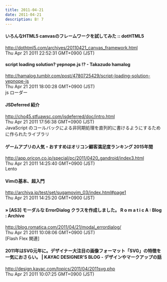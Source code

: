 ```yaml
---
title: 2011-04-21
date: 2011-04-21
description: B! 7
---
```


#### いろんなHTML5 canvasのフレームワークを試してみた :: dotHTML5
http://dothtml5.com/archives/20110421_canvas_framework.html<br>
Thu Apr 21 2011 22:52:31 GMT+0900 (JST)<br>


#### script loading solution? yepnope.js !? - Takazudo hamalog
http://hamalog.tumblr.com/post/4780725429/script-loading-solution-yepnope-js<br>
Thu Apr 21 2011 18:00:28 GMT+0900 (JST)<br>
js ローダー


#### JSDeferred 紹介
http://cho45.stfuawsc.com/jsdeferred/doc/intro.html<br>
Thu Apr 21 2011 17:56:38 GMT+0900 (JST)<br>
JavaScript のコールバックによる非同期処理を直列的に書けるようにするために作られたライブラリ


#### ゲームアプリの人気・おすすめはオリコン顧客満足度ランキング 2015年間
http://app.oricon.co.jp/special/pc/2011/0420_gandroid/index3.html<br>
Thu Apr 21 2011 14:25:40 GMT+0900 (JST)<br>
Lento


#### Vimの基本、超入門
http://archiva.jp/test/set/sugamovim_03/index.html#page1<br>
Thu Apr 21 2011 14:25:20 GMT+0900 (JST)<br>


#### » [AS3] モーダルな ErrorDialog クラスを作成しました。 R o m a t i c A : Blog : Archive
http://blog.romatica.com/2011/04/21/modal_errordialog/<br>
Thu Apr 21 2011 10:08:06 GMT+0900 (JST)<br>
[Flash Flex 関連]


#### 2011年はSVG元年に。デザイナー大注目の画像フォーマット「SVG」の特徴を一気におさらい。 | KAYAC DESIGNER'S BLOG - デザインやマークアップの話
http://design.kayac.com/topics/2011/04/2011svg.php<br>
Thu Apr 21 2011 10:07:25 GMT+0900 (JST)<br>


